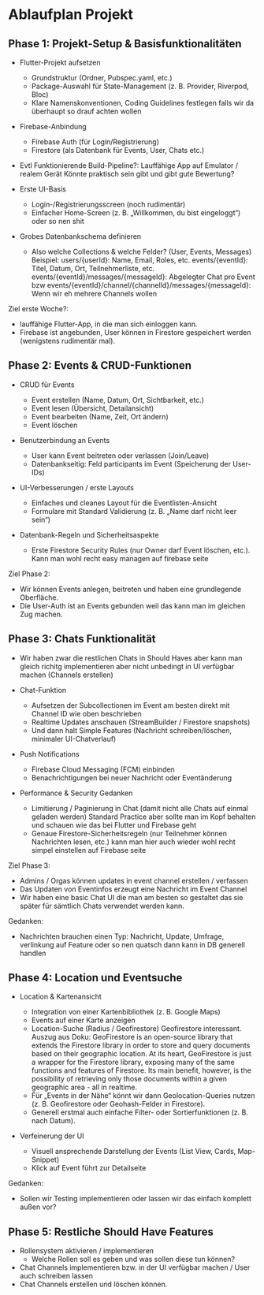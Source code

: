 # Ablaufplan Projekt

## Phase 1: Projekt-Setup & Basisfunktionalitäten

- Flutter-Projekt aufsetzen
  - Grundstruktur (Ordner, Pubspec.yaml, etc.)
  - Package-Auswahl für State-Management (z. B. Provider, Riverpod, Bloc)
  - Klare Namenskonventionen, Coding Guidelines festlegen falls wir da überhaupt so drauf achten wollen

- Firebase-Anbindung
  - Firebase Auth (für Login/Registrierung)
  - Firestore (als Datenbank für Events, User, Chats etc.)

- Evtl Funktionierende Build-Pipeline?: Lauffähige App auf Emulator / realem Gerät Könnte praktisch sein gibt und gibt gute Bewertung?

- Erste UI-Basis
  - Login-/Registrierungsscreen (noch rudimentär)
  - Einfacher Home-Screen (z. B. „Willkommen, du bist eingeloggt“) oder so nen shit

- Grobes Datenbankschema definieren
  - Also welche Collections & welche Felder? (User, Events, Messages)
    Beispiel:
    users/{userId}: Name, Email, Roles, etc.
    events/{eventId}: Titel, Datum, Ort, Teilnehmerliste, etc.
    events/{eventId}/messages/{messageId}: Abgelegter Chat pro Event
    bzw events/{eventId}/channel/{channelId}/messages/{messageId}: Wenn wir eh mehrere Channels wollen

Ziel erste Woche?:

- lauffähige Flutter-App, in die man sich einloggen kann.
- Firebase ist angebunden, User können in Firestore gespeichert werden (wenigstens rudimentär mal).

## Phase 2: Events & CRUD-Funktionen

- CRUD für Events
  - Event erstellen (Name, Datum, Ort, Sichtbarkeit, etc.)
  - Event lesen (Übersicht, Detailansicht)
  - Event bearbeiten (Name, Zeit, Ort ändern)
  - Event löschen

- Benutzerbindung an Events
  - User kann Event beitreten oder verlassen (Join/Leave)
  - Datenbankseitig: Feld participants im Event (Speicherung der User-IDs)

- UI-Verbesserungen / erste Layouts
  - Einfaches und cleanes Layout für die Eventlisten-Ansicht
  - Formulare mit Standard Validierung (z. B. „Name darf nicht leer sein“)

- Datenbank-Regeln und Sicherheitsaspekte
  - Erste Firestore Security Rules (nur Owner darf Event löschen, etc.). Kann man wohl recht easy managen auf firebase seite

Ziel Phase 2:

- Wir können Events anlegen, beitreten und haben eine grundlegende Oberfläche.
- Die User-Auth ist an Events gebunden weil das kann man im gleichen Zug machen.

## Phase 3: Chats Funktionalität

- Wir haben zwar die restlichen Chats in Should Haves aber kann man gleich richitg implementieren aber nicht unbedingt in UI verfügbar machen (Channels erstellen)

- Chat-Funktion
  - Aufsetzen der Subcollectionen im Event am besten direkt mit Channel ID wie oben beschrieben
  - Realtime Updates anschauen (StreamBuilder / Firestore snapshots)
  - Und dann halt Simple Features (Nachricht schreiben/löschen, minimaler UI-Chatverlauf)

- Push Notifications
  - Firebase Cloud Messaging (FCM) einbinden
  - Benachrichtigungen bei neuer Nachricht oder Eventänderung

- Performance & Security Gedanken
  - Limitierung / Paginierung in Chat (damit nicht alle Chats auf einmal geladen werden) Standard Practice aber sollte man im Kopf behalten und schauen wie das bei Flutter und Firebase geht
  - Genaue Firestore-Sicherheitsregeln (nur Teilnehmer können Nachrichten lesen, etc.) kann man hier auch wieder wohl recht simpel einstellen auf Firebase seite

Ziel Phase 3:

- Admins / Orgas können updates in event channel erstellen / verfassen
- Das Updaten von Eventinfos erzeugt eine Nachricht im Event Channel
- Wir haben eine basic Chat UI die man am besten so gestaltet das sie später für sämtlich Chats verwendet werden kann.

Gedanken:

- Nachrichten brauchen einen Typ: Nachricht, Update, Umfrage, verlinkung auf Feature oder so nen quatsch dann kann in DB generell handlen

## Phase 4: Location und Eventsuche

- Location & Kartenansicht
  - Integration von einer Kartenbibliothek (z. B. Google Maps)
  - Events auf einer Karte anzeigen
  - Location-Suche (Radius / Geofirestore) Geofirestore interessant. Auszug aus Doku: GeoFirestore is an open-source library that extends the Firestore library in order to store and query documents based on their geographic location. At its heart, GeoFirestore is just a wrapper for the Firestore library, exposing many of the same functions and features of Firestore. Its main benefit, however, is the possibility of retrieving only those documents within a given geographic area - all in realtime.
  - Für „Events in der Nähe“ könnt wir dann Geolocation-Queries nutzen (z. B. Geofirestore oder Geohash-Felder in Firestore).
  - Generell erstmal auch einfache Filter- oder Sortierfunktionen (z. B. nach Datum).

- Verfeinerung der UI
  - Visuell ansprechende Darstellung der Events (List View, Cards, Map-Snippet)
  - Klick auf Event führt zur Detailseite

Gedanken:

- Sollen wir Testing implementieren oder lassen wir das einfach komplett außen vor?

## Phase 5: Restliche Should Have Features

- Rollensystem aktivieren / implementieren
  - Welche Rollen soll es geben und was sollen diese tun können?
- Chat Channels implementieren bzw. in der UI verfügbar machen / User auch schreiben lassen
- Chat Channels erstellen und löschen können.